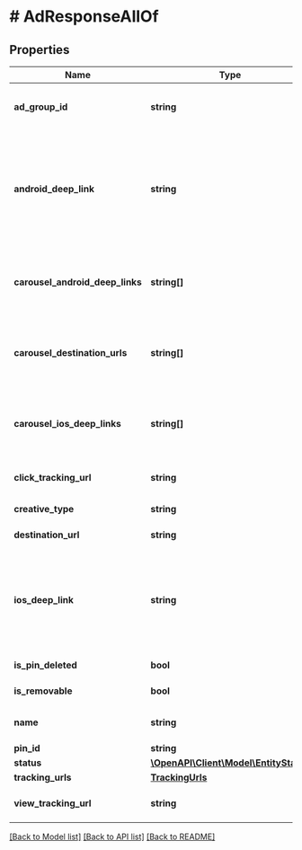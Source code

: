 # # AdResponseAllOf

## Properties

Name | Type | Description | Notes
------------ | ------------- | ------------- | -------------
**ad_group_id** | **string** | ID of the ad group that contains the ad. | [optional]
**android_deep_link** | **string** | Deep link URL for Android devices. Not currently available. Using this field will generate an error. | [optional]
**carousel_android_deep_links** | **string[]** | Comma-separated deep links for the carousel pin on Android. | [optional]
**carousel_destination_urls** | **string[]** | Comma-separated destination URLs for the carousel pin to promote. | [optional]
**carousel_ios_deep_links** | **string[]** | Comma-separated deep links for the carousel pin on iOS. | [optional]
**click_tracking_url** | **string** | Tracking url for the ad clicks. | [optional]
**creative_type** | **string** | Ad creative type enum | [optional]
**destination_url** | **string** | Destination URL. | [optional]
**ios_deep_link** | **string** | Deep link URL for iOS devices. Not currently available. Using this field will generate an error. | [optional]
**is_pin_deleted** | **bool** | Is original pin deleted? | [optional]
**is_removable** | **bool** | Is pin repinnable? | [optional]
**name** | **string** | Name of the ad - 255 chars max. | [optional]
**pin_id** | **string** | Pin ID. | [optional]
**status** | [**\OpenAPI\Client\Model\EntityStatus**](EntityStatus.md) |  | [optional]
**tracking_urls** | [**TrackingUrls**](TrackingUrls.md) |  | [optional]
**view_tracking_url** | **string** | Tracking URL for ad impressions. | [optional]

[[Back to Model list]](../../README.md#models) [[Back to API list]](../../README.md#endpoints) [[Back to README]](../../README.md)
